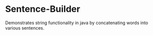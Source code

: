 # Sentence-Builder

Demonstrates string functionality in java by concatenating words into various sentences.

